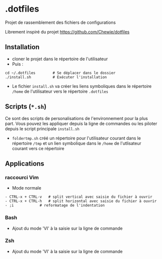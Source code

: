 # .dotfiles

Projet de rassemblement des fichiers de configurations

Librement inspiré du projet https://github.com/Chewie/dotfiles

## Installation
- cloner le projet dans le répertoire de l'utilisateur 
- Puis : 
``` 
cd ~/.dotfiles        # Se déplacer dans le dossier
./install.sh          # Exécuter l'installation
```

- Le fichier `install.sh` va créer les liens symboliques dans le
répertoire `/home` de l'utilisateur vers le répertoire `.dotfiles`

## Scripts (`*.sh`)
Ce sont des scripts de personalisations de l'environnement pour la plus part.
Vous pouvez les appliquer depuis la ligne de commandes ou les piloter depuis 
le script principale `install.sh` 

* `foldertmp.sh` créé un répertoire pour l'utilisateur courant dans le 
répertoire `/tmp` et un lien symbolique dans le `/home` de l'utlisateur 
courant vers ce répertoire

## Applications
### raccourci Vim
* Mode normale
```
- CTRL-x + CTRL-v 	# split vertical avec saisie du fichier à ouvrir
- CTRL-x + CTRL-h 	# split horizontal avec saisie du fichier à ouvrir
- ;i  			# reformatage de l'indentation
```

### Bash
- Ajout du mode 'VI' à la saisie sur la ligne de commande

### Zsh
- Ajout du mode 'VI' à la saisie sur la ligne de commande

